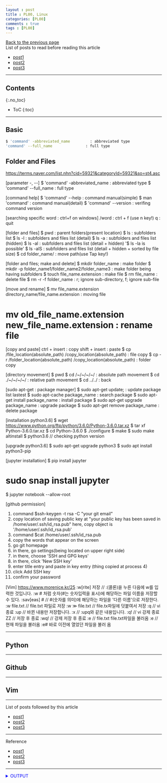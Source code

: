 ```yaml
---
layout : post
title : PL00, Linux
categories: [PL00]
comments : true
tags : [PL00]
---
```

[Back to the previous page](https://userdyk-github.github.io/Study.html) <br>
List of posts to read before reading this article
- <a href='https://userdyk-github.github.io/'>post1</a>
- <a href='https://userdyk-github.github.io/'>post2</a>
- <a href='https://userdyk-github.github.io/'>post3</a>

---

## Contents
{:.no_toc}

* ToC
{:toc}

<hr class="division1">

## **Basic**

```bash
$ 'command' -abbreviated_name         : abbreviated type
'command' --full_name               : full type 
```


## **Folder and Files**

https://terms.naver.com/list.nhn?cid=59321&categoryId=59321&so=st4.asc

[parameter -, --]
$ 'command' -abbreviated_name         : abbreviated type
$ 'command' --full_name               : full type 

[command help]
$ 'command' --help            : command manual(simple)
$ man 'command'               : command manual(detail)
$ 'command' --version         : verifing command version

[searching specific word : ctrl+f on windows]
/word                                                                            : ctrl + f (use n key!)
q                                                                                : quit
  

[folder and files]
$ pwd                 : parent folders(present location)
$ ls                  : subfolders list
$ ls -l               : subfolders and files list (detail)
$ ls -a               : subfolders and files list (hidden)
$ ls -al              : subfolders and files list (detail + hidden)    '$ ls -la is possible'
$ ls -alS             : subfolders and files list (detail + hidden + sorted by file size)
$ cd folder_name/     : move path(use Tap key!)

[folder and files; make and delete]
$ mkdir folder_name                                                                : make folder
$ mkdir -p folder_name1/folder_name2/folder_name3                                  : make folder being having subfolders
$ touch file_name.extension                                                        : make file
$ rm file_name                                                                     : delete file
$ rm -r -f folder_name                                                             : r; ignore sub-directory, f; ignore sub-file
                                                                                
[move and rename]
$ mv file_name.extension directory_name/file_name.extension                     : moving file
# mv old_file_name.extension new_file_name.extension                            : rename file


[copy and paste]
ctrl  + insert                                                                  : copy
shift + insert                                                                  : paste
$ cp /file_location(absolute_path) /copy_location(absolute_path)                  : file copy
$ cp -r /folder_location(absolute_path) /copy_location(absolute_path)             : folder copy


[directory movement]
$ pwd
$ cd /~/~/~/~/                                                                   : absolute path movement
$ cd ./~/~/~/~/                                                                  : relative path movement
$ cd ../../                                                                      : back


[sudo apt-get : package manager]
$ sudo apt-get update;                                   : update package list lastest 
$ sudo apt-cache package_name                            : search package
$ sudo apt-get install package_name                      : install package
$ sudo apt-get upgrade package_name                      : upgrade package
$ sudo apt-get remove package_name                       : delete package




[installation python3.6]
$ wget https://www.python.org/ftp/python/3.6.0/Python-3.6.0.tar.xz
$ tar xf Python-3.6.0.tar.xz
$ cd Python-3.6.0
$ ./configure
$ make
$ sudo make altinstall
$ python3.6                  // checking python version

[upgrade python3.6]
$ sudo apt-get upgrade python3
$ sudo apt install python3-pip 

[jupyter installation]
$ pip install jupyter
# sudo snap install jupyter
$ jupyter notebook --allow-root







[github permission]
1. command $ssh-keygen -t rsa -C "your git email"
2. copy location of saving public key at "your public key has been saved in /home/user/.ssh/id_rsa.pub"
   here, copy object is '/home/user/.ssh/id_rsa.pub'
3. command $cat /home/user/.ssh/id_rsa.pub
4. copy the words that appear on the screen
4. go git homepage
5. in there, go settings(being located on upper right side)
5. in there, choose 'SSH and GPG keys' 
6. in there, click 'New SSH key'
7. enter title entry and paste in key entry (thing copied at process 4) 
8. click Add SSH key
9. confirm your password



[Vim] https://www.morenice.kr/25
:w[rite] 저장          // :(콜론)을 누른 다음에 w를 입력한 것입니다. :w # 처럼 숫자(#는 숫자입력을 표시)에 해당하는 파일 이름을 저장할 수 있다. 
:sav[eas] #            // #(숫자를 의미)에 해당하는 파일을 '다른 이름'으로 저장한다.  
:w file.txt            // file.txt 파일로 저장
:w ≫ file.txt          // file.tx파일에 덧붙여서 저장
:q                     // vi 종료
:up                    // 바뀐 내용만 저장합니다.
:x                     // :upq와 같은 내용입니다.
:q!                    // vi 강제 종료
ZZ                     // 저장 후 종료
:wq!                   // 강제 저장 후 종료
:e                     // file.txt file.txt파일을 불러옴
:e                     // 현재 파일을 불러옴
:e# 바로 이전에 열었던 파일을 불러 옴


<hr class="division2">

## **Python**



<hr class="division2">

## **Github**

<hr class="division2">

## **Vim**

<hr class="division1">

List of posts followed by this article
- [post1](https://userdyk-github.github.io/)
- <a href='https://userdyk-github.github.io/'>post2</a>
- <a href='https://userdyk-github.github.io/'>post3</a>

---

Reference
- [post1](https://userdyk-github.github.io/)
- <a href='https://userdyk-github.github.io/'>post2</a>
- <a href='https://userdyk-github.github.io/'>post3</a>

---

<details markdown="1">
<summary class='jb-small' style="color:blue">OUTPUT</summary>
<hr class='division3'>
    <details markdown="1">
    <summary class='jb-small' style="color:red">OUTPUT</summary>
    <hr class='division3_1'>
    <hr class='division3_1'>
    </details>
<hr class='division3'>
</details>

